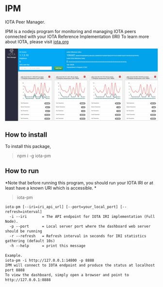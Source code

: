 # IPM
IOTA Peer Manager. 

IPM is a nodejs program for monitoring and managing IOTA peers connected with your IOTA Reference Implementation (IRI)
To learn more about IOTA, please visit [iota.org](http://iota.org)


![IPM snapshot](/public/img/ipm.jpg)


## How to install

To install this package, 

> npm i -g iota-pm


## How to run

*Note that before running this program, you should run your IOTA IRI or at least have a known URI which is accessible. *

> iota-pm 

```
iota-pm [--iri=iri_api_url] [--port=your_local_port] [--refresh=interval]
  -i --iri       = The API endpoint for IOTA IRI implementation (Full Node). 
  -p --port      = Local server port where the dashboard web server should be running
  -r --refresh   = Refresh interval in seconds for IRI statistics gathering (default 10s)
  -h --help      = print this message
            
Example.
iota-pm -i http://127.0.0.1:14800 -p 8888
IPM will connect to IOTA endpoint and produce the status at localhost port 8888
To view the dashboard, simply open a browser and point to http://127.0.0.1:8888

``` 


